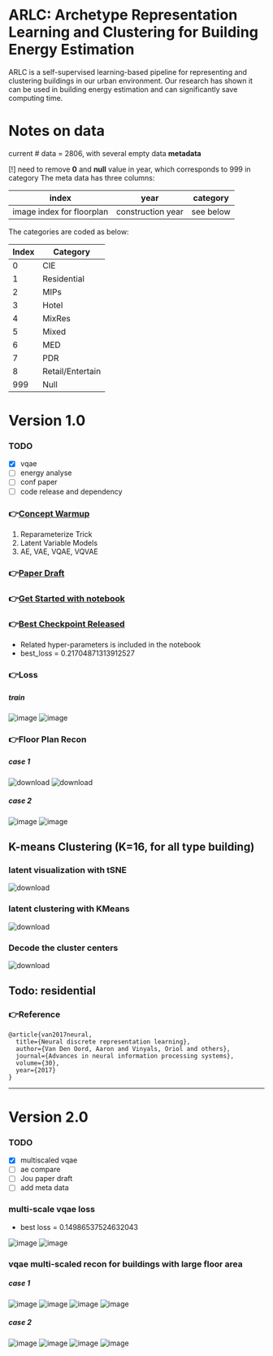 # ARLC: Archetype Representation Learning and Clustering for Building Energy Estimation
ARLC is a self-supervised learning-based pipeline for representing and clustering buildings in our urban environment. Our research has shown it can be used in building energy estimation and can significantly save computing time.

# Notes on data
current # data = 2806, with several empty data
<b>metadata</b>  

[!] need to remove <b>0</b> and <b>null</b> value in year, which corresponds to 999 in category
The meta data has three columns:



|index|year|category|
| ------------- | ------------- |---|
|image index for floorplan|construction year|see below|


The categories are coded as below:

| Index | Category |
| ------------- | ------------- |
|0|CIE|
|1|Residential|
|2|MIPs|
|3|Hotel|
|4|MixRes|
|5|Mixed|
|6|MED|
|7|PDR|
|8|Retail/Entertain|
|999|Null|

# Version 1.0
### TODO
- [x] vqae
- [ ] energy analyse
- [ ] conf paper
- [ ] code release and dependency

### 👉[Concept Warmup](https://github.com/ZixunHuang1997/VQVAE-Archetype/blob/main/review-generative-sol.pdf)
1. Reparameterize Trick
2. Latent Variable Models
3. AE, VAE, VQAE, VQVAE


### 👉[Paper Draft](https://docs.google.com/document/d/1ge4OY-r1BiU2jtaeFwXgkGBtqrn0BLNq0VhEswCeo_Y/edit?usp=sharing)

### 👉[Get Started with notebook](https://github.com/ZixunHuang1997/VQVAE-Archetype/blob/main/train.ipynb)

### 👉[Best Checkpoint Released](https://github.com/ZixunHuang1997/VQVAE-Archetype/tree/main/best_checkpoint)
- Related hyper-parameters is included in the notebook
- best_loss = 0.21704871313912527

### 👉Loss
##### train
![image](https://github.com/ZixunHuang1997/VQVAE-Archetype/assets/106426767/4c672a49-da2f-4157-bbfb-9d74de229ebc)
![image](https://github.com/ZixunHuang1997/VQVAE-Archetype/assets/106426767/b8b03c4c-3066-410e-b958-60db297fe3d4)

### 👉Floor Plan Recon
##### case 1
![download](https://github.com/ZixunHuang1997/VQVAE-Archetype/assets/106426767/027d137d-6c23-46ec-809a-39c0f3b67e71)
![download](https://github.com/ZixunHuang1997/VQVAE-Archetype/assets/106426767/8ff2786b-83b7-4391-a528-66210b659e47)
##### case 2
![image](https://github.com/ZixunHuang1997/VQVAE-Archetype/assets/106426767/95b3e876-120d-41a3-9d94-7a49f562512a)
![image](https://github.com/ZixunHuang1997/VQVAE-Archetype/assets/106426767/5d688ebe-b08d-44ea-b8df-33464c6a7fba)

## K-means Clustering (K=16, for all type building)
### latent visualization with tSNE
![download](https://github.com/ZixunHuang1997/VQVAE-Archetype/assets/106426767/4691db79-58d8-4d50-ac99-5b57d3e3224a)
### latent clustering with KMeans
![download](https://github.com/ZixunHuang1997/VQVAE-Archetype/assets/106426767/a070de53-23dc-4efa-aeb8-8c30ee306f9a)
### Decode the cluster centers
![download](https://github.com/ZixunHuang1997/VQVAE-Archetype/assets/106426767/9699aeea-d2ff-451f-a8e4-761fd527d381)

## Todo: residential

### 👉Reference
```
@article{van2017neural,
  title={Neural discrete representation learning},
  author={Van Den Oord, Aaron and Vinyals, Oriol and others},
  journal={Advances in neural information processing systems},
  volume={30},
  year={2017}
}
```

---
# Version 2.0
### TODO
- [x] multiscaled vqae
- [ ] ae compare
- [ ] Jou paper draft
- [ ] add meta data

### multi-scale vqae loss
- best loss = 0.14986537524632043

![image](https://github.com/ZixunHuang1997/VQVAE-Archetype/assets/106426767/b916ff8a-be6f-4516-993f-1a1d86f2cecd)
![image](https://github.com/ZixunHuang1997/VQVAE-Archetype/assets/106426767/95f12321-cb38-4d5f-b07e-eba199fdb6e3)

### vqae multi-scaled recon for buildings with large floor area
##### case 1
![image](https://github.com/ZixunHuang1997/VQVAE-Archetype/assets/106426767/1f805e21-cbf2-41bd-aada-6eaa3bb14c81)
![image](https://github.com/ZixunHuang1997/VQVAE-Archetype/assets/106426767/16e75f2e-e331-4453-9426-00bde4bd66e1)
![image](https://github.com/ZixunHuang1997/VQVAE-Archetype/assets/106426767/0f116e39-352f-4547-9b23-1def423d47fa)
![image](https://github.com/ZixunHuang1997/VQVAE-Archetype/assets/106426767/80bbd429-7ab4-4c11-a359-002e1357705b)
##### case 2
![image](https://github.com/ZixunHuang1997/VQVAE-Archetype/assets/106426767/3fa96413-2144-4730-881c-0b3ff319cb2c)
![image](https://github.com/ZixunHuang1997/VQVAE-Archetype/assets/106426767/1f1ea28a-b48c-4c63-9910-9e82c2c5a6bf)
![image](https://github.com/ZixunHuang1997/VQVAE-Archetype/assets/106426767/87199321-1486-43cf-b790-b03d88b58d71)
![image](https://github.com/ZixunHuang1997/VQVAE-Archetype/assets/106426767/853063a0-9487-464f-8325-41f8f31b42c7)




